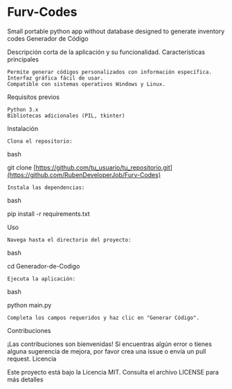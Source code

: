 # Furv-Codes
Small portable python app without database designed to generate inventory codes
Generador de Código

Descripción corta de la aplicación y su funcionalidad.
Características principales

    Permite generar códigos personalizados con información específica.
    Interfaz gráfica fácil de usar.
    Compatible con sistemas operativos Windows y Linux.

Requisitos previos

    Python 3.x
    Bibliotecas adicionales (PIL, tkinter)

Instalación

    Clona el repositorio:

bash

git clone [https://github.com/tu_usuario/tu_repositorio.git](https://github.com/RubenDeveloperJob/Furv-Codes)

    Instala las dependencias:

bash

pip install -r requirements.txt

Uso

    Navega hasta el directorio del proyecto:

bash

cd Generador-de-Codigo

    Ejecuta la aplicación:

bash

python main.py

    Completa los campos requeridos y haz clic en "Generar Código".

Contribuciones

¡Las contribuciones son bienvenidas! Si encuentras algún error o tienes alguna sugerencia de mejora, por favor crea una issue o envía un pull request.
Licencia

Este proyecto está bajo la Licencia MIT. Consulta el archivo LICENSE para más detalles
